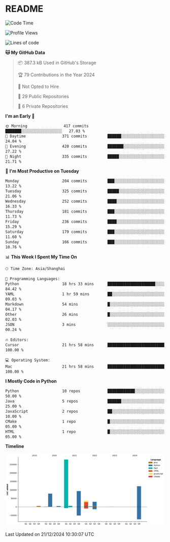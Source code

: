 # README

<!--START_SECTION:waka-->
![Code Time](http://img.shields.io/badge/Code%20Time-1%2C124%20hrs%2029%20mins-blue)

![Profile Views](http://img.shields.io/badge/Profile%20Views-2-blue)

![Lines of code](https://img.shields.io/badge/From%20Hello%20World%20I%27ve%20Written-652.3%20thousand%20lines%20of%20code-blue)

**🐱 My GitHub Data** 

> 📦 387.3 kB Used in GitHub's Storage 
 > 
> 🏆 79 Contributions in the Year 2024
 > 
> 🚫 Not Opted to Hire
 > 
> 📜 29 Public Repositories 
 > 
> 🔑 6 Private Repositories 
 > 
**I'm an Early 🐤** 

```text
🌞 Morning                417 commits         ███████░░░░░░░░░░░░░░░░░░   27.03 % 
🌆 Daytime                371 commits         ██████░░░░░░░░░░░░░░░░░░░   24.04 % 
🌃 Evening                420 commits         ███████░░░░░░░░░░░░░░░░░░   27.22 % 
🌙 Night                  335 commits         █████░░░░░░░░░░░░░░░░░░░░   21.71 % 
```
📅 **I'm Most Productive on Tuesday** 

```text
Monday                   204 commits         ███░░░░░░░░░░░░░░░░░░░░░░   13.22 % 
Tuesday                  325 commits         █████░░░░░░░░░░░░░░░░░░░░   21.06 % 
Wednesday                252 commits         ████░░░░░░░░░░░░░░░░░░░░░   16.33 % 
Thursday                 181 commits         ███░░░░░░░░░░░░░░░░░░░░░░   11.73 % 
Friday                   236 commits         ████░░░░░░░░░░░░░░░░░░░░░   15.29 % 
Saturday                 179 commits         ███░░░░░░░░░░░░░░░░░░░░░░   11.60 % 
Sunday                   166 commits         ███░░░░░░░░░░░░░░░░░░░░░░   10.76 % 
```


📊 **This Week I Spent My Time On** 

```text
🕑︎ Time Zone: Asia/Shanghai

💬 Programming Languages: 
Python                   18 hrs 33 mins      █████████████████████░░░░   84.42 % 
YAML                     1 hr 59 mins        ██░░░░░░░░░░░░░░░░░░░░░░░   09.03 % 
Markdown                 54 mins             █░░░░░░░░░░░░░░░░░░░░░░░░   04.17 % 
Other                    26 mins             █░░░░░░░░░░░░░░░░░░░░░░░░   02.03 % 
JSON                     3 mins              ░░░░░░░░░░░░░░░░░░░░░░░░░   00.24 % 

🔥 Editors: 
Cursor                   21 hrs 58 mins      █████████████████████████   100.00 % 

💻 Operating System: 
Mac                      21 hrs 58 mins      █████████████████████████   100.00 % 
```

**I Mostly Code in Python** 

```text
Python                   10 repos            ████████████░░░░░░░░░░░░░   50.00 % 
Java                     5 repos             ██████░░░░░░░░░░░░░░░░░░░   25.00 % 
JavaScript               2 repos             ██░░░░░░░░░░░░░░░░░░░░░░░   10.00 % 
CMake                    1 repo              █░░░░░░░░░░░░░░░░░░░░░░░░   05.00 % 
HTML                     1 repo              █░░░░░░░░░░░░░░░░░░░░░░░░   05.00 % 
```



**Timeline**

![Lines of Code chart](https://raw.githubusercontent.com/XeonHis/XeonHis/main/assets/bar_graph.png)


 Last Updated on 21/12/2024 10:30:07 UTC
<!--END_SECTION:waka-->
